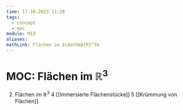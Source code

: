 ```yaml
---
time: 17.10.2023 11:29
tags:
  - concept
  - moc
module: M13
aliases: 
mathLink: Flächen im $\mathbb{R}^3$
---
```

# MOC: Flächen im $\mathbb{R}^3$

2. Flächen im $\mathbb{R}^{3}$
    4 [[Immersierte Flächenstücke]]
    5 [[Krümmung von Flächen]]
    